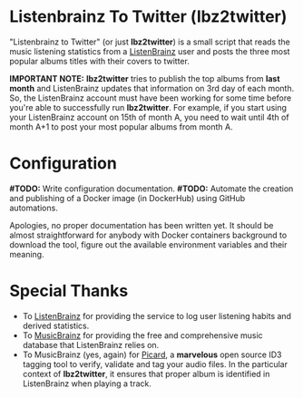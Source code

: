 # Listenbrainz To Twitter (lbz2twitter)

"Listenbrainz to Twitter" (or just **lbz2twitter**) is a small script that reads
the music listening statistics from a [ListenBrainz](https://listenbrainz.org/)
user and posts the three most popular albums titles with their covers to
twitter.

**IMPORTANT NOTE:** **lbz2twitter** tries to publish the top albums from **last
month** and ListenBrainz updates that information on 3rd day of each month. So,
the ListenBrainz account must have been working for some time before you're able
to successfully run **lbz2twitter**. For example, if you start using your
ListenBrainz account on 15th of month A, you need to wait until 4th of month A+1
to post your most popular albums from month A.


# Configuration
 
**#TODO:** Write configuration documentation.
**#TODO:** Automate the creation and publishing of a Docker image (in DockerHub)
using GitHub automations.

Apologies, no proper documentation has been written yet. It should be almost
straightforward for anybody with Docker containers background to download the
tool, figure out the available environment variables and their meaning.


# Special Thanks

  * To [ListenBrainz](https://listenbrainz.org/) for providing the service to
    log user listening habits and derived statistics.
  * To [MusicBrainz](https://musicbrainz.org/) for providing the free and
    comprehensive music database that ListenBrainz relies on.
  * To MusicBrainz (yes, again) for [Picard](https://picard.musicbrainz.org/), a
    **marvelous** open source ID3 tagging tool to verify, validate and tag your
    audio files. In the particular context of **lbz2twitter**, it ensures that
    proper album is identified in ListenBrainz when playing a track.